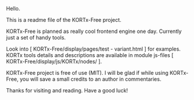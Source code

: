Hello.

This is a readme file of the KORTx-Free project.

KORTx-Free is planned as really cool frontend engine one day. Currently just a set of handy tools.

Look into [ KORTx-Free/display/pages/test - variant.html ] for examples. KORTx tools details and descriptions are available in module js-files [ KORTx-Free/display/js/KORTx/nodes/ ].

KORTx-Free project is free of use (MIT). I will be glad if while using KORTx-Free, you will save a small credits to an author in commentaries.

Thanks for visiting and reading. Have a good luck!
